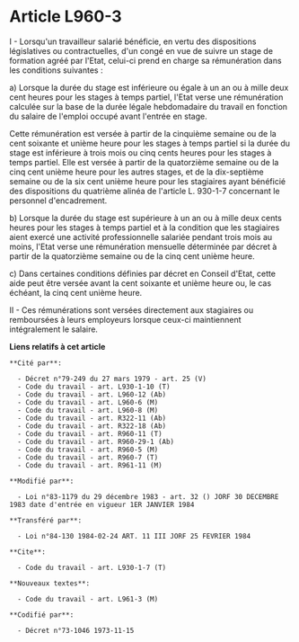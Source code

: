 # Article L960-3

I - Lorsqu'un travailleur salarié bénéficie, en vertu des dispositions législatives ou contractuelles, d'un congé en vue de
suivre un stage de formation agréé par l'Etat, celui-ci prend en charge sa rémunération dans les conditions suivantes :

a) Lorsque la durée du stage est inférieure ou égale à un an ou à mille deux cent heures pour les stages à temps partiel,
l'Etat verse une rémunération calculée sur la base de la durée légale hebdomadaire du travail en fonction du salaire de
l'emploi occupé avant l'entrée en stage.

Cette rémunération est versée à partir de la cinquième semaine ou de la cent soixante et unième heure pour les stages à temps
partiel si la durée du stage est inférieure à trois mois ou cinq cents heures pour les stages à temps partiel. Elle est
versée à partir de la quatorzième semaine ou de la cinq cent unième heure pour les autres stages, et de la dix-septième
semaine ou de la six cent unième heure pour les stagiaires ayant bénéficié des dispositions du quatrième alinéa de l'article
L. 930-1-7 concernant le personnel d'encadrement.

b) Lorsque la durée du stage est supérieure à un an ou à mille deux cents heures pour les stages à temps partiel et à la
condition que les stagiaires aient exercé une activité professionnelle salariée pendant trois mois au moins, l'Etat verse une
rémunération mensuelle déterminée par décret à partir de la quatorzième semaine ou de la cinq cent unième heure.

c) Dans certaines conditions définies par décret en Conseil d'Etat, cette aide peut être versée avant la cent soixante et
unième heure ou, le cas échéant, la cinq cent unième heure.

II - Ces rémunérations sont versées directement aux stagiaires ou remboursées à leurs employeurs lorsque ceux-ci maintiennent
intégralement le salaire.

**Liens relatifs à cet article**

	**Cité par**:

	  - Décret n°79-249 du 27 mars 1979 - art. 25 (V)
	  - Code du travail - art. L930-1-10 (T)
	  - Code du travail - art. L960-12 (Ab)
	  - Code du travail - art. L960-6 (M)
	  - Code du travail - art. L960-8 (M)
	  - Code du travail - art. R322-11 (Ab)
	  - Code du travail - art. R322-18 (Ab)
	  - Code du travail - art. R960-11 (T)
	  - Code du travail - art. R960-29-1 (Ab)
	  - Code du travail - art. R960-5 (M)
	  - Code du travail - art. R960-7 (T)
	  - Code du travail - art. R961-11 (M)

	**Modifié par**:

	  - Loi n°83-1179 du 29 décembre 1983 - art. 32 () JORF 30 DECEMBRE 1983 date d'entrée en vigueur 1ER JANVIER 1984

	**Transféré par**:

	  - Loi n°84-130 1984-02-24 ART. 11 III JORF 25 FEVRIER 1984

	**Cite**:

	  - Code du travail - art. L930-1-7 (T)

	**Nouveaux textes**:

	  - Code du travail - art. L961-3 (M)

	**Codifié par**:

	  - Décret n°73-1046 1973-11-15
